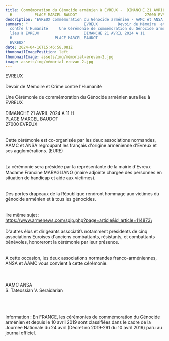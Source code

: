 ```yaml
---
title: Commémoration du Génocide arménien à EVREUX -  DIMANCHE 21 AVRIL 2024  11
  H          PLACE MARCEL BAUDOT                              27000 EVREUX
description: "EVREUX commémoration du Génocide arménien - AAMC et ANSA "
summary: "                         EVREUX         Devoir de Mémoire  et  Crime
  contre l'Humanité     Une Cérémonie de commémoration du Génocide arménien aura
  lieu à EVREUX                    DIMANCHE 21 AVRIL 2024 A 11
  H                   PLACE MARCEL BAUDOT                              27000
  EVREUX"
date: 2024-04-16T15:46:58.081Z
thumbnailImagePosition: left
thumbnailImage: assets/img/mémorial-erevan-2.jpg
image: assets/img/mémorial-erevan-2.jpg
---
```

EVREUX\
\
Devoir de Mémoire et Crime contre l'Humanité\
\
Une Cérémonie de commémoration du Génocide arménien aura lieu à EVREUX\
\
DIMANCHE 21 AVRIL 2024 A 11 H\
PLACE MARCEL BAUDOT\
27000 EVREUX\
\
\
Cette cérémonie est co-organisée par les deux associations normandes, AAMC et ANSA regroupant les français d'origine arménienne d'Evreux et ses agglomérations. (EURE)\
\
\
La cérémonie sera présidée par la représentante de la mairie d'Evreux Madame Francine MARAGLIANO (maire adjointe chargée des personnes en situation de handicap et aide aux victimes).\
\
\
Des portes drapeaux de la République rendront hommage aux victimes du génocide arménien et à tous les génocides.\
\
\
lire même sujet :\
https://www.armenews.com/spip.php?page=article&id_article=114873\
\
\
D'autres élus et dirigeants associatifs notamment présidents de cinq associations Euroises d'anciens combattants, résistants, et combattants bénévoles, honoreront la cérémonie par leur présence.\
\
\
A cette occasion, les deux associations normandes franco-arméniennes, ANSA et AAMC vous convient à cette cérémonie.\
\
\
\
AAMC                                      ANSA         \
S. Tateossian                     V. Seraidarian \
\
\
\
\
Information : En FRANCE, les cérémonies de commémoration du Génocide arménien et depuis le 10 avril 2019 sont classifiées dans le cadre de la Journée Nationale du 24 avril (Décret no 2019-291 du 10 avril 2019) paru au journal officiel.